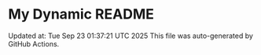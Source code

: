 # My Dynamic README
Updated at: Tue Sep 23 01:37:21 UTC 2025
This file was auto-generated by GitHub Actions.
